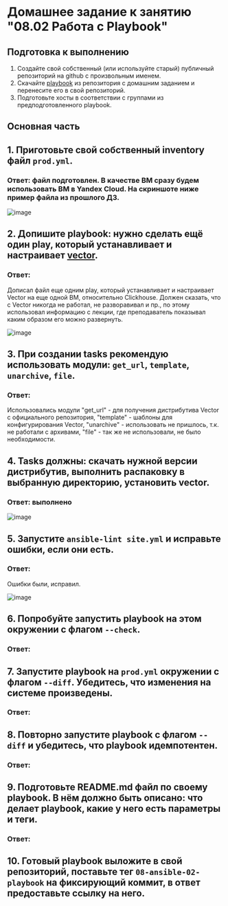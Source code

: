 # Домашнее задание к занятию "08.02 Работа с Playbook"

## Подготовка к выполнению

1. Создайте свой собственный (или используйте старый) публичный репозиторий на github с произвольным именем.
2. Скачайте [playbook](./playbook/) из репозитория с домашним заданием и перенесите его в свой репозиторий.
3. Подготовьте хосты в соответствии с группами из предподготовленного playbook.

## Основная часть

## 1. Приготовьте свой собственный inventory файл `prod.yml`.
### Ответ: файл подготовлен. В качестве ВМ сразу будем использовать ВМ в Yandex Cloud. На скриншоте ниже пример файла из прошлого ДЗ.

![image](https://user-images.githubusercontent.com/92969676/167303761-973ed1fe-a9b4-49dd-b33b-0fcaf207bb08.png)

## 2. Допишите playbook: нужно сделать ещё один play, который устанавливает и настраивает [vector](https://vector.dev).
### Ответ:

Дописал файл еще одним play, который устанавливает и настраивает Vector на еще одной ВМ, относительно Clickhouse. Должен сказать, что с Vector никогда не работал, не разворавивал и пр., по этому использовал информацию с лекции, где преподаватель показывал каким образом его можно развернуть.

![image](https://user-images.githubusercontent.com/92969676/167306257-7c9ea19c-8bf5-41e2-ab66-5155919c19f4.png)

## 3. При создании tasks рекомендую использовать модули: `get_url`, `template`, `unarchive`, `file`.
### Ответ:
Использовались модули "get_url" - для получения дистрибутива Vector с официального репозитория, "template" - шаблоны для конфигурирования Vector, "unarchive" - использовать не пришлось, т.к. не работали с архивами, "file" - так же не использовали, не было необходимости.

## 4. Tasks должны: скачать нужной версии дистрибутив, выполнить распаковку в выбранную директорию, установить vector.
### Ответ: выполнено

![image](https://user-images.githubusercontent.com/92969676/167307210-73b78cfd-581d-401f-9e4d-d80acac24693.png)

## 5. Запустите `ansible-lint site.yml` и исправьте ошибки, если они есть.
### Ответ:

Ошибки были, исправил. 

![image](https://user-images.githubusercontent.com/92969676/167308099-6edef02f-4397-40b5-9527-cc2a37ad7fbb.png)

## 6. Попробуйте запустить playbook на этом окружении с флагом `--check`.
### Ответ:

## 7. Запустите playbook на `prod.yml` окружении с флагом `--diff`. Убедитесь, что изменения на системе произведены.
### Ответ:

## 8. Повторно запустите playbook с флагом `--diff` и убедитесь, что playbook идемпотентен.
### Ответ:

## 9. Подготовьте README.md файл по своему playbook. В нём должно быть описано: что делает playbook, какие у него есть параметры и теги.
### Ответ:

## 10. Готовый playbook выложите в свой репозиторий, поставьте тег `08-ansible-02-playbook` на фиксирующий коммит, в ответ предоставьте ссылку на него.

